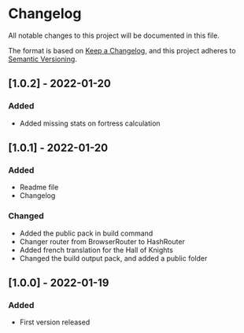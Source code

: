 # Changelog

All notable changes to this project will be documented in this file.

The format is based on [Keep a Changelog](https://keepachangelog.com/en/1.0.0/),
and this project adheres to [Semantic Versioning](https://semver.org/spec/v2.0.0.html).

## [1.0.2] - 2022-01-20

### Added

- Added missing stats on fortress calculation

## [1.0.1] - 2022-01-20

### Added

- Readme file
- Changelog

### Changed

- Added the public pack in build command
- Changer router from BrowserRouter to HashRouter
- Added french translation for the Hall of Knights
- Changed the build output pack, and added a public folder

## [1.0.0] - 2022-01-19

### Added

- First version released
